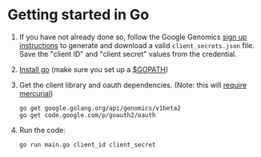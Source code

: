 # Getting started in Go

1. If you have not already done so, follow the Google Genomics [sign up instructions](https://cloud.google.com/genomics/install-genomics-tools#authenticate) to generate and download a valid ``client_secrets.json`` file.  Save the "client ID" and "client secret" values from the credential.

2. [Install go](http://golang.org/doc/install)
(make sure you set up a [$GOPATH](https://code.google.com/p/go-wiki/wiki/GOPATH))

3. Get the client library and oauth dependencies.
(Note: this will [require mercurial](http://golang.org/s/gogetcmd))

    ```
    go get google.golang.org/api/genomics/v1beta2
    go get code.google.com/p/goauth2/oauth
    ```

4. Run the code:

    ```
    go run main.go client_id client_secret
    ```
